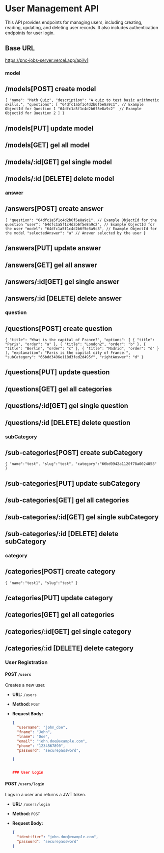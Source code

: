 # User Management API

This API provides endpoints for managing users, including creating, reading, updating, and deleting user records. It also includes authentication endpoints for user login.

## Base URL

https://pnc-jobs-server.vercel.app/api/v1

### model

## /models[POST] create model

`{
  "name": "Math Quiz",
  "description": "A quiz to test basic arithmetic skills.",
  "questions": [
    "64dfc1a5f1c4d2b6f5e8a9c1", // Example ObjectId for Question 1
    "64dfc1a5f1c4d2b6f5e8a9c2"  // Example ObjectId for Question 2
  ]
}
`

## /models[PUT] update model

## /models[GET] gel all model

## /models/:id[GET] gel single model

## /models/:id [DELETE] delete model

### answer

## /answers[POST] create answer

`{
  "question": "64dfc1a5f1c4d2b6f5e8a9c1", // Example ObjectId for the question
  "user": "64dfc1a5f1c4d2b6f5e8a9c2", // Example ObjectId for the user
  "model": "64dfc1a5f1c4d2b6f5e8a9c3", // Example ObjectId for the model
  "selectedAnswer": "a" // Answer selected by the user
}
`

## /answers[PUT] update answer

## /answers[GET] gel all answer

## /answers/:id[GET] gel single answer

## /answers/:id [DELETE] delete answer

### question

## /questions[POST] create question

`{
  "title": "What is the capital of France?",
  "options": [
    {
      "title": "Paris",
      "order": "a"
    },
    {
      "title": "London2",
      "order": "b"
    },
    {
      "title": "Berlin",
      "order": "c"
    },
    {
      "title": "Madrid",
      "order": "d"
    }
  ],
  "explanation": "Paris is the capital city of France.",
  "subCategory": "66bdd3496e118d3fed2d495f",
  "rightAnswer": "d"
}
`

## /questions[PUT] update question

## /questions[GET] gel all categories

## /questions/:id[GET] gel single question

## /questions/:id [DELETE] delete question

### subCategory

## /sub-categories[POST] create subCategory

`{
    "name":"test",
    "slug":"test",
    "category":"66bd9942a1120f78a0024858"
}`

## /sub-categories[PUT] update subCategory

## /sub-categories[GET] gel all categories

## /sub-categories/:id[GET] gel single subCategory

## /sub-categories/:id [DELETE] delete subCategory

### category

## /categories[POST] create category

`{
    "name":"test1",
    "slug":"test"
}`

## /categories[PUT] update category

## /categories[GET] gel all categories

## /categories/:id[GET] gel single category

## /categories/:id [DELETE] delete category

### User Registration

#### POST `/users`

Creates a new user.

- **URL:** `/users`
- **Method:** `POST`
- **Request Body:**

  ```json
  {
    "username": "john_doe",
    "fname": "John",
    "lname": "Doe",
    "email": "john.doe@example.com",
    "phone": "1234567890",
    "password": "securepassword",

  }


  ### User Login
  ```

#### POST `/users/login`

Logs in a user and returns a JWT token.

- **URL:** `/users/login`
- **Method:** `POST`
- **Request Body:**

  ```json
  {
    "identifier": "john.doe@example.com",
    "password": "securepassword"
  }
  ```

```

```
